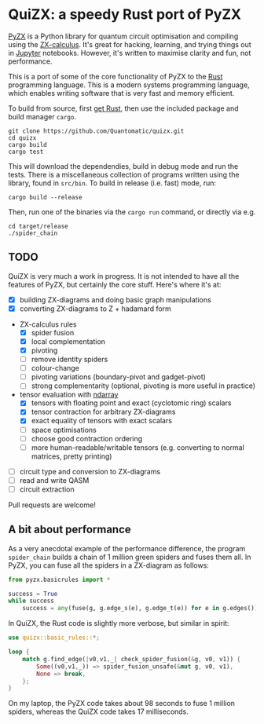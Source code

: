 # QuiZX: a speedy Rust port of PyZX

[PyZX](https://github.com/Quantomatic/pyzx) is a Python library for quantum circuit optimisation and compiling using the [ZX-calculus](https://zxcalculus.com). It's great for hacking, learning, and trying things out in [Jupyter](https://jupyter.org/) notebooks. However, it's written to maximise clarity and fun, not performance.

This is a port of some of the core functionality of PyZX to the [Rust](https://www.rust-lang.org/) programming language. This is a modern systems programming language, which enables writing software that is very fast and memory efficient.

To build from source, first [get Rust](https://www.rust-lang.org/tools/install), then use the included package and build manager `cargo`.

    git clone https://github.com/Quantomatic/quizx.git
    cd quizx
    cargo build
    cargo test

This will download the dependendies, build in debug mode and run the tests. There is a miscellaneous collection of programs written using the library, found in `src/bin`. To build in release (i.e. fast) mode, run:

    cargo build --release

Then, run one of the binaries via the `cargo run` command, or directly via e.g.

    cd target/release
    ./spider_chain

## TODO

QuiZX is very much a work in progress. It is not intended to have all the features of PyZX, but certainly the core stuff. Here's where it's at:

- [X] building ZX-diagrams and doing basic graph manipulations
- [X] converting ZX-diagrams to Z + hadamard form
- ZX-calculus rules
  - [X] spider fusion
  - [X] local complementation
  - [X] pivoting
  - [ ] remove identity spiders
  - [ ] colour-change
  - [ ] pivoting variations (boundary-pivot and gadget-pivot)
  - [ ] strong complementarity (optional, pivoting is more useful in practice)
- tensor evaluation with [ndarray](https://github.com/rust-ndarray/ndarray)
  - [X] tensors with floating point and exact (cyclotomic ring) scalars
  - [X] tensor contraction for arbitrary ZX-diagrams
  - [X] exact equality of tensors with exact scalars
  - [ ] space optimisations
  - [ ] choose good contraction ordering
  - [ ] more human-readable/writable tensors (e.g. converting to normal matrices, pretty printing)
- [ ] circuit type and conversion to ZX-diagrams
- [ ] read and write QASM
- [ ] circuit extraction

Pull requests are welcome!

## A bit about performance

As a very anecdotal example of the performance difference, the program `spider_chain` builds a chain of 1 million green spiders and fuses them all. In PyZX, you can fuse all the spiders in a ZX-diagram as follows:

```python
from pyzx.basicrules import *

success = True
while success
    success = any(fuse(g, g.edge_s(e), g.edge_t(e)) for e in g.edges()):
```

In QuiZX, the Rust code is slightly more verbose, but similar in spirit:
```rust
use quizx::basic_rules::*;

loop {
    match g.find_edge(|v0,v1,_| check_spider_fusion(&g, v0, v1)) {
        Some((v0,v1,_)) => spider_fusion_unsafe(&mut g, v0, v1),
        None => break,
    };
}
```

On my laptop, the PyZX code takes about 98 seconds to fuse 1 million spiders, whereas the QuiZX code takes 17 milliseconds.
